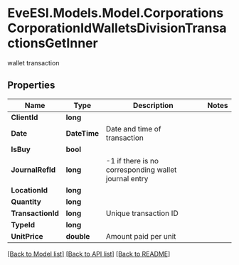 # EveESI.Models.Model.CorporationsCorporationIdWalletsDivisionTransactionsGetInner
wallet transaction

## Properties

Name | Type | Description | Notes
------------ | ------------- | ------------- | -------------
**ClientId** | **long** |  | 
**Date** | **DateTime** | Date and time of transaction | 
**IsBuy** | **bool** |  | 
**JournalRefId** | **long** | -1 if there is no corresponding wallet journal entry | 
**LocationId** | **long** |  | 
**Quantity** | **long** |  | 
**TransactionId** | **long** | Unique transaction ID | 
**TypeId** | **long** |  | 
**UnitPrice** | **double** | Amount paid per unit | 

[[Back to Model list]](../README.md#documentation-for-models) [[Back to API list]](../README.md#documentation-for-api-endpoints) [[Back to README]](../README.md)

